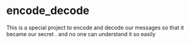 # encode_decode
This is a special project to encode and decode our messages so that it became our secret . and no one can understand it so easily 
